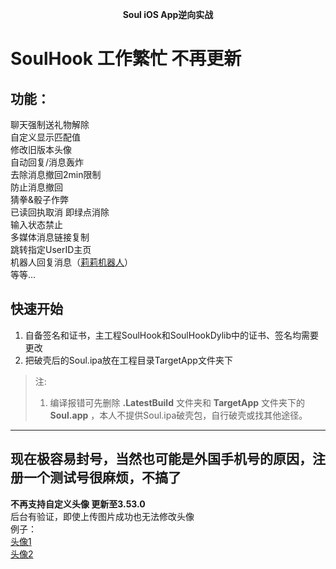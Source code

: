 
<p align="center"><strong>Soul iOS App逆向实战 </strong></p>

# **SoulHook 工作繁忙 不再更新**

## 功能：  
聊天强制送礼物解除  
自定义显示匹配值  
修改旧版本头像  
自动回复/消息轰炸  
去除消息撤回2min限制  
防止消息撤回  
猜拳&骰子作弊  
已读回执取消 即绿点消除  
输入状态禁止  
多媒体消息链接复制  
跳转指定UserID主页  
机器人回复消息（[莉莉机器人](http://www.itpk.cn/)）  
等等...

## 快速开始
1. 自备签名和证书，主工程SoulHook和SoulHookDylib中的证书、签名均需要更改
2. 把破壳后的Soul.ipa放在工程目录TargetApp文件夹下

> 注: 
> 1. 编译报错可先删除 **.LatestBuild** 文件夹和 **TargetApp** 文件夹下的 **Soul.app** ，本人不提供Soul.ipa破壳包，自行破壳或找其他途径。


---

## 现在极容易封号，当然也可能是外国手机号的原因，注册一个测试号很麻烦，不搞了

**不再支持自定义头像 更新至3.53.0**  
后台有验证，即使上传图片成功也无法修改头像  
例子：  
[头像1](https://img.soulapp.cn/heads/avatar-1579662689148-04005.png)  
[头像2](https://img.soulapp.cn/heads/avatar-1579662689106-04588.png)  

